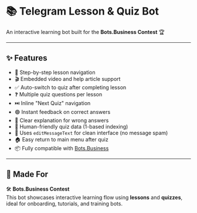 # 📚 Telegram Lesson & Quiz Bot

An interactive learning bot built for the **Bots.Business Contest** 🏆

---

## ✨ Features

- 📖 Step-by-step lesson navigation
- 🎬 Embedded video and help article support
- ✅ Auto-switch to quiz after completing lesson
- ❓ Multiple quiz questions per lesson
- ⏭️ Inline "Next Quiz" navigation
- 🟢 Instant feedback on correct answers
- 🔴 Clear explanation for wrong answers
- 🧠 Human-friendly quiz data (1-based indexing)
- 🧼 Uses `editMessageText` for clean interface (no message spam)
- 🏠 Easy return to main menu after quiz
- 📦 Fully compatible with [Bots.Business](https://bots.business)

---

## 📌 Made For

🛠 **Bots.Business Contest**  
This bot showcases interactive learning flow using **lessons** and **quizzes**, ideal for onboarding, tutorials, and training bots.
